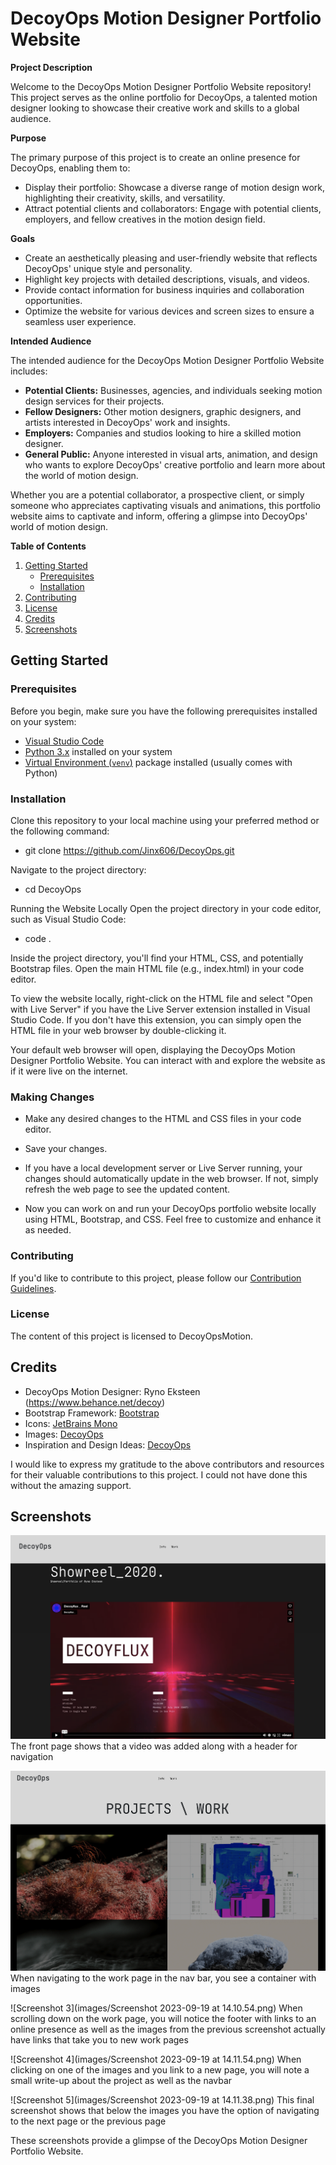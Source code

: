# DecoyOps Motion Designer Portfolio Website

**Project Description**

Welcome to the DecoyOps Motion Designer Portfolio Website repository! This project serves as the online portfolio for DecoyOps, a talented motion designer looking to showcase their creative work and skills to a global audience.

**Purpose**

The primary purpose of this project is to create an online presence for DecoyOps, enabling them to:

- Display their portfolio: Showcase a diverse range of motion design work, highlighting their creativity, skills, and versatility.
- Attract potential clients and collaborators: Engage with potential clients, employers, and fellow creatives in the motion design field.

**Goals**

- Create an aesthetically pleasing and user-friendly website that reflects DecoyOps' unique style and personality.
- Highlight key projects with detailed descriptions, visuals, and videos.
- Provide contact information for business inquiries and collaboration opportunities.
- Optimize the website for various devices and screen sizes to ensure a seamless user experience.

**Intended Audience**

The intended audience for the DecoyOps Motion Designer Portfolio Website includes:

- **Potential Clients:** Businesses, agencies, and individuals seeking motion design services for their projects.
- **Fellow Designers:** Other motion designers, graphic designers, and artists interested in DecoyOps' work and insights.
- **Employers:** Companies and studios looking to hire a skilled motion designer.
- **General Public:** Anyone interested in visual arts, animation, and design who wants to explore DecoyOps' creative portfolio and learn more about the world of motion design.

Whether you are a potential collaborator, a prospective client, or simply someone who appreciates captivating visuals and animations, this portfolio website aims to captivate and inform, offering a glimpse into DecoyOps' world of motion design.

**Table of Contents**

1. [Getting Started](#getting-started)
   - [Prerequisites](#prerequisites)
   - [Installation](#installation)
2. [Contributing](#contributing)
3. [License](#license)
4. [Credits](#credits)
5. [Screenshots](#screenshots)

## Getting Started

### Prerequisites

Before you begin, make sure you have the following prerequisites installed on your system:

- [Visual Studio Code](https://code.visualstudio.com/)
- [Python 3.x](https://www.python.org/downloads/) installed on your system
- [Virtual Environment (`venv`)](https://docs.python.org/3/library/venv.html) package installed (usually comes with Python)

### Installation

Clone this repository to your local machine using your preferred method or the following command:
- git clone https://github.com/Jinx606/DecoyOps.git

Navigate to the project directory:
- cd DecoyOps

Running the Website Locally
Open the project directory in your code editor, such as Visual Studio Code:
- code .

Inside the project directory, you'll find your HTML, CSS, and potentially Bootstrap files. Open the main HTML file (e.g., index.html) in your code editor.

To view the website locally, right-click on the HTML file and select "Open with Live Server" if you have the Live Server extension installed in Visual Studio Code. If you don't have this extension, you can simply open the HTML file in your web browser by double-clicking it.

Your default web browser will open, displaying the DecoyOps Motion Designer Portfolio Website. You can interact with and explore the website as if it were live on the internet.

### Making Changes

- Make any desired changes to the HTML and CSS files in your code editor.

- Save your changes.

- If you have a local development server or Live Server running, your changes should automatically update in the web browser. If not, simply refresh the web page to see the updated content.

- Now you can work on and run your DecoyOps portfolio website locally using HTML, Bootstrap, and CSS. Feel free to customize and enhance it as needed.

### Contributing

If you'd like to contribute to this project, please follow our [Contribution Guidelines](https://github.com/Jinx606/DecoyOps/blob/main/CONTRIBUTING.md).

### License

The content of this project is licensed to DecoyOpsMotion.

## Credits

- DecoyOps Motion Designer: Ryno Eksteen (https://www.behance.net/decoy)
- Bootstrap Framework: [Bootstrap](https://getbootstrap.com/)
- Icons: [JetBrains Mono](https://fonts.google.com/specimen/JetBrains+Mono)
- Images: [DecoyOps](https://www.behance.net/decoy)
- Inspiration and Design Ideas: [DecoyOps](https://www.behance.net/decoy)

I would like to express my gratitude to the above contributors and resources for their valuable contributions to this project. I could not have done this without the amazing support.

## Screenshots

![Screenshot 1](https://github.com/Jinx606/DecoyOps/blob/main/images/Screenshot%202023-09-19%20at%2014.10.02.png)
The front page shows that a video was added along with a header for navigation

![Screenshot 2](https://github.com/Jinx606/DecoyOps/blob/main/images/Screenshot%202023-09-19%20at%2014.10.36.png)
When navigating to the work page in the nav bar, you see a container with images

![Screenshot 3](images/Screenshot 2023-09-19 at 14.10.54.png)
When scrolling down on the work page, you will notice the footer with links to an online presence as well as the images from the previous screenshot actually have links that take you to new work pages

![Screenshot 4](images/Screenshot 2023-09-19 at 14.11.54.png)
When clicking on one of the images and you link to a new page, you will note a small write-up about the project as well as the navbar

![Screenshot 5](images/Screenshot 2023-09-19 at 14.11.38.png)
This final screenshot shows that below the images you have the option of navigating to the next page or the previous page

These screenshots provide a glimpse of the DecoyOps Motion Designer Portfolio Website.

